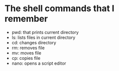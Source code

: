 # The shell commands that I remember
- pwd: that prints current directory
- ls: lists files in current directory
- cd: changes directory
- rm: removes file
- mv: moves file
- cp: copies file
- nano: opens a script editor

